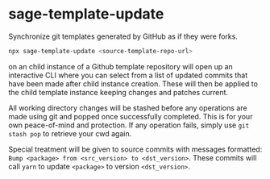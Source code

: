 # sage-template-update

Synchronize git templates generated by GitHub as if they were forks.

```bash
npx sage-template-update <source-template-repo-url>
```
on an child instance of a Github template repository will open up an interactive CLI where you can select from a list of updated commits that have been made after child instance creation. These will then be applied to the child template instance keeping changes and patches current.

All working directory changes will be stashed before any operations are made using git and popped once successfully completed. This is for your own peace-of-mind and protection. If any operation fails, simply use `git stash pop` to retrieve your cwd again.

Special treatment will be given to source commits with messages formatted: `Bump <package> from <src_version> to <dst_version>`. These commits will call `yarn` to update `<package>` to version `<dst_version>`.
